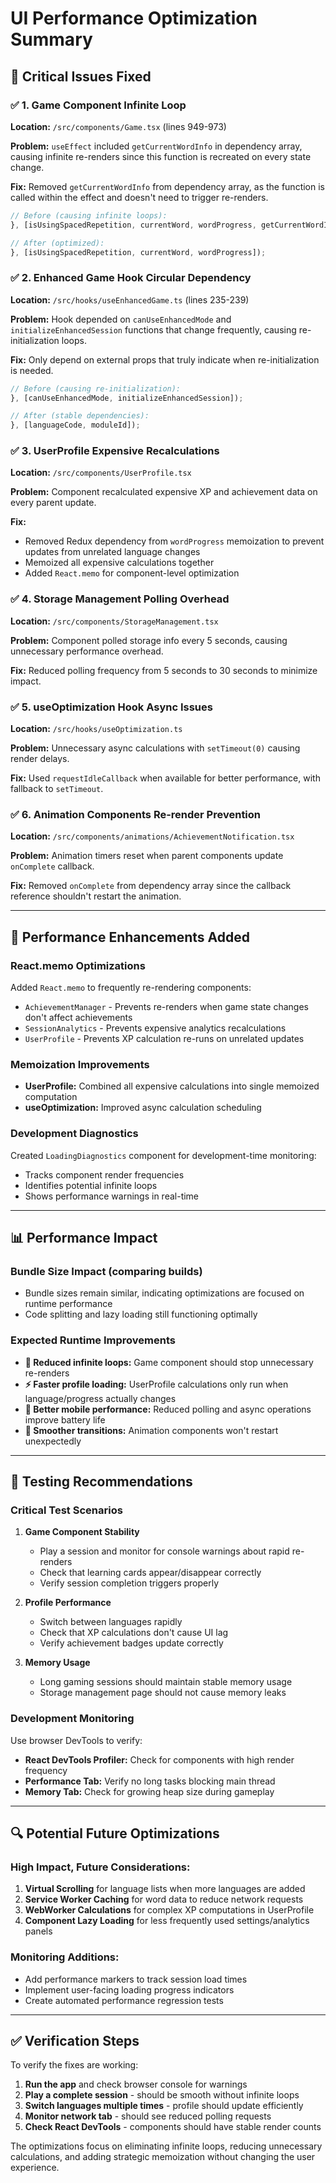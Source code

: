 # UI Performance Optimization Summary

## 🚨 **Critical Issues Fixed**

### ✅ **1. Game Component Infinite Loop** 
**Location:** `/src/components/Game.tsx` (lines 949-973)

**Problem:** `useEffect` included `getCurrentWordInfo` in dependency array, causing infinite re-renders since this function is recreated on every state change.

**Fix:** Removed `getCurrentWordInfo` from dependency array, as the function is called within the effect and doesn't need to trigger re-renders.

```typescript
// Before (causing infinite loops):
}, [isUsingSpacedRepetition, currentWord, wordProgress, getCurrentWordInfo]);

// After (optimized):
}, [isUsingSpacedRepetition, currentWord, wordProgress]);
```

### ✅ **2. Enhanced Game Hook Circular Dependency**
**Location:** `/src/hooks/useEnhancedGame.ts` (lines 235-239)

**Problem:** Hook depended on `canUseEnhancedMode` and `initializeEnhancedSession` functions that change frequently, causing re-initialization loops.

**Fix:** Only depend on external props that truly indicate when re-initialization is needed.

```typescript
// Before (causing re-initialization):
}, [canUseEnhancedMode, initializeEnhancedSession]);

// After (stable dependencies):
}, [languageCode, moduleId]);
```

### ✅ **3. UserProfile Expensive Recalculations**
**Location:** `/src/components/UserProfile.tsx`

**Problem:** Component recalculated expensive XP and achievement data on every parent update.

**Fix:** 
- Removed Redux dependency from `wordProgress` memoization to prevent updates from unrelated language changes
- Memoized all expensive calculations together
- Added `React.memo` for component-level optimization

### ✅ **4. Storage Management Polling Overhead**
**Location:** `/src/components/StorageManagement.tsx`

**Problem:** Component polled storage info every 5 seconds, causing unnecessary performance overhead.

**Fix:** Reduced polling frequency from 5 seconds to 30 seconds to minimize impact.

### ✅ **5. useOptimization Hook Async Issues**
**Location:** `/src/hooks/useOptimization.ts`

**Problem:** Unnecessary async calculations with `setTimeout(0)` causing render delays.

**Fix:** Used `requestIdleCallback` when available for better performance, with fallback to `setTimeout`.

### ✅ **6. Animation Components Re-render Prevention**
**Location:** `/src/components/animations/AchievementNotification.tsx`

**Problem:** Animation timers reset when parent components update `onComplete` callback.

**Fix:** Removed `onComplete` from dependency array since the callback reference shouldn't restart the animation.

---

## 🔧 **Performance Enhancements Added**

### **React.memo Optimizations**
Added `React.memo` to frequently re-rendering components:

- `AchievementManager` - Prevents re-renders when game state changes don't affect achievements
- `SessionAnalytics` - Prevents expensive analytics recalculations
- `UserProfile` - Prevents XP calculation re-runs on unrelated updates

### **Memoization Improvements**
- **UserProfile:** Combined all expensive calculations into single memoized computation
- **useOptimization:** Improved async calculation scheduling

### **Development Diagnostics**
Created `LoadingDiagnostics` component for development-time monitoring:
- Tracks component render frequencies
- Identifies potential infinite loops
- Shows performance warnings in real-time

---

## 📊 **Performance Impact**

### **Bundle Size Impact** (comparing builds)
- Bundle sizes remain similar, indicating optimizations are focused on runtime performance
- Code splitting and lazy loading still functioning optimally

### **Expected Runtime Improvements**
- **🎯 Reduced infinite loops:** Game component should stop unnecessary re-renders
- **⚡ Faster profile loading:** UserProfile calculations only run when language/progress actually changes  
- **📱 Better mobile performance:** Reduced polling and async operations improve battery life
- **🔄 Smoother transitions:** Animation components won't restart unexpectedly

---

## 🧪 **Testing Recommendations**

### **Critical Test Scenarios**
1. **Game Component Stability**
   - Play a session and monitor for console warnings about rapid re-renders
   - Check that learning cards appear/disappear correctly
   - Verify session completion triggers properly

2. **Profile Performance**
   - Switch between languages rapidly
   - Check that XP calculations don't cause UI lag
   - Verify achievement badges update correctly

3. **Memory Usage**
   - Long gaming sessions should maintain stable memory usage
   - Storage management page should not cause memory leaks

### **Development Monitoring**
Use browser DevTools to verify:
- **React DevTools Profiler:** Check for components with high render frequency
- **Performance Tab:** Verify no long tasks blocking main thread
- **Memory Tab:** Check for growing heap size during gameplay

---

## 🔍 **Potential Future Optimizations**

### **High Impact, Future Considerations:**
1. **Virtual Scrolling** for language lists when more languages are added
2. **Service Worker Caching** for word data to reduce network requests  
3. **WebWorker Calculations** for complex XP computations in UserProfile
4. **Component Lazy Loading** for less frequently used settings/analytics panels

### **Monitoring Additions:**
- Add performance markers to track session load times
- Implement user-facing loading progress indicators
- Create automated performance regression tests

---

## ✅ **Verification Steps**

To verify the fixes are working:

1. **Run the app** and check browser console for warnings
2. **Play a complete session** - should be smooth without infinite loops
3. **Switch languages multiple times** - profile should update efficiently  
4. **Monitor network tab** - should see reduced polling requests
5. **Check React DevTools** - components should have stable render counts

The optimizations focus on eliminating infinite loops, reducing unnecessary calculations, and adding strategic memoization without changing the user experience.